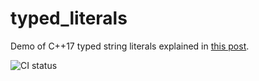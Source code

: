 # typed_literals

Demo of C++17 typed string literals explained in [this post](https://egori.ch/2020/10/08/cpp-c-literals-as-template-args.html).

![CI status](https://github.com/egorich239/typed_literals/actions/workflows/cmake.yml/badge.svg)
